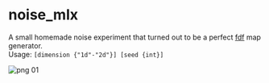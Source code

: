 # noise_mlx
A small homemade noise experiment that turned out to be a perfect [fdf](https://github.com/dcdnce/fdf_42project) map generator.  
Usage: `[dimension {"1d"-"2d"}] [seed {int}]`

![png 01](https://zupimages.net/up/22/36/80gd.png)
